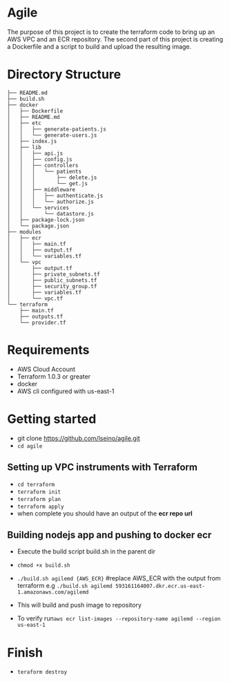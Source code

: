 # Agile

The purpose of this project is to create the terraform code to bring up an AWS VPC and an ECR repository. The second part of this project is creating a Dockerfile and a script to build and upload the resulting image.

# Directory Structure
 
``` 
├── README.md
├── build.sh
├── docker
│   ├── Dockerfile
│   ├── README.md
│   ├── etc
│   │   ├── generate-patients.js
│   │   └── generate-users.js
│   ├── index.js
│   ├── lib
│   │   ├── api.js
│   │   ├── config.js
│   │   ├── controllers
│   │   │   └── patients
│   │   │       ├── delete.js
│   │   │       └── get.js
│   │   ├── middleware
│   │   │   ├── authenticate.js
│   │   │   └── authorize.js
│   │   └── services
│   │       └── datastore.js
│   ├── package-lock.json
│   └── package.json
├── modules
│   ├── ecr
│   │   ├── main.tf
│   │   ├── output.tf
│   │   └── variables.tf
│   └── vpc
│       ├── output.tf
│       ├── private_subnets.tf
│       ├── public_subnets.tf
│       ├── security_group.tf
│       ├── variables.tf
│       └── vpc.tf
└── terraform
    ├── main.tf
    ├── outputs.tf
    └── provider.tf
```

# Requirements

* AWS Cloud Account
* Terraform 1.0.3 or greater
* docker
* AWS cli configured with us-east-1

# Getting started

* git clone https://github.com/lseino/agile.git 
* ```cd agile```

## Setting up VPC instruments with Terraform
* ```cd terraform```
* ```terraform init```
* ```terraform plan```
* ```terraform apply```
* when complete you should have an output of the **ecr repo url**

## Building nodejs app and pushing to docker ecr
* Execute the build script build.sh in the parent dir
* ```chmod +x build.sh```
* ``` ./build.sh agilemd {AWS_ECR} ``` #replace AWS_ECR with the output from terraform
    e.g ```./build.sh agilemd 593161164007.dkr.ecr.us-east-1.amazonaws.com/agilemd``` 
    
* This will build and push image to repository
* To verify  run``` aws ecr list-images --repository-name agilemd --region us-east-1 ```


# Finish
* ```teraform destroy```